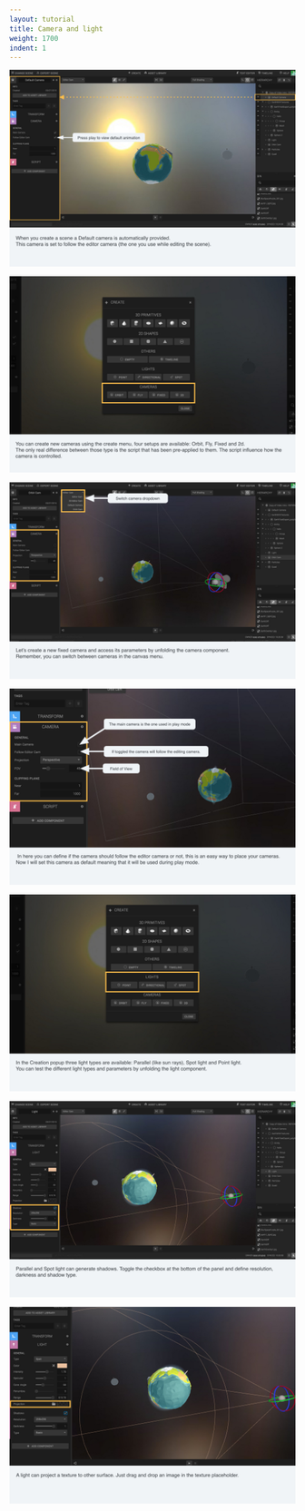 ```yaml
---
layout: tutorial
title: Camera and light
weight: 1700
indent: 1
---
```


![](CameraLight-storyboard.001.jpg)

![](CameraLight-storyboard.002.jpg)

![](CameraLight-storyboard.003.jpg)

![](CameraLight-storyboard.004.jpg)

![](CameraLight-storyboard.005.jpg)

![](CameraLight-storyboard.006.jpg)

![](CameraLight-storyboard.007.jpg)